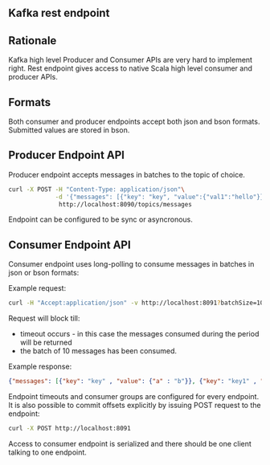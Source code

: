 Kafka rest endpoint
-------------------

Rationale
---------
Kafka high level Producer and Consumer APIs are very hard to implement right.
Rest endpoint gives access to native Scala high level consumer and producer APIs.


Formats
--------

Both consumer and producer endpoints accept both json and bson formats. 
Submitted values are stored in bson.


Producer Endpoint API
----------------------

Producer endpoint accepts messages in batches to the topic of choice.

```bash
curl -X POST -H "Content-Type: application/json"\
             -d '{"messages": [{"key": "key", "value":{"val1":"hello"}}]}'\
              http://localhost:8090/topics/messages
```

Endpoint can be configured to be sync or asyncronous.


Consumer Endpoint API
----------------------

Consumer endpoint uses long-polling to consume messages in batches in json or bson formats:

Example request:

```bash
curl -H "Accept:application/json" -v http://localhost:8091?batchSize=10
```

Request will block till:

* timeout occurs - in this case the messages consumed during the period will be returned
* the batch of 10 messages has been consumed.

Example response:

```json
{"messages": [{"key": "key" , "value": {"a" : "b"}}, {"key": "key1" , "value": {"c" : "d"}}]}
```

Endpoint timeouts and consumer groups are configured for every endpoint. It is also possible to commit offsets
explicitly by issuing POST request to the endpoint:

```bash
curl -X POST http://localhost:8091
```

Access to consumer endpoint is serialized and there should be one client talking to one endpoint.

